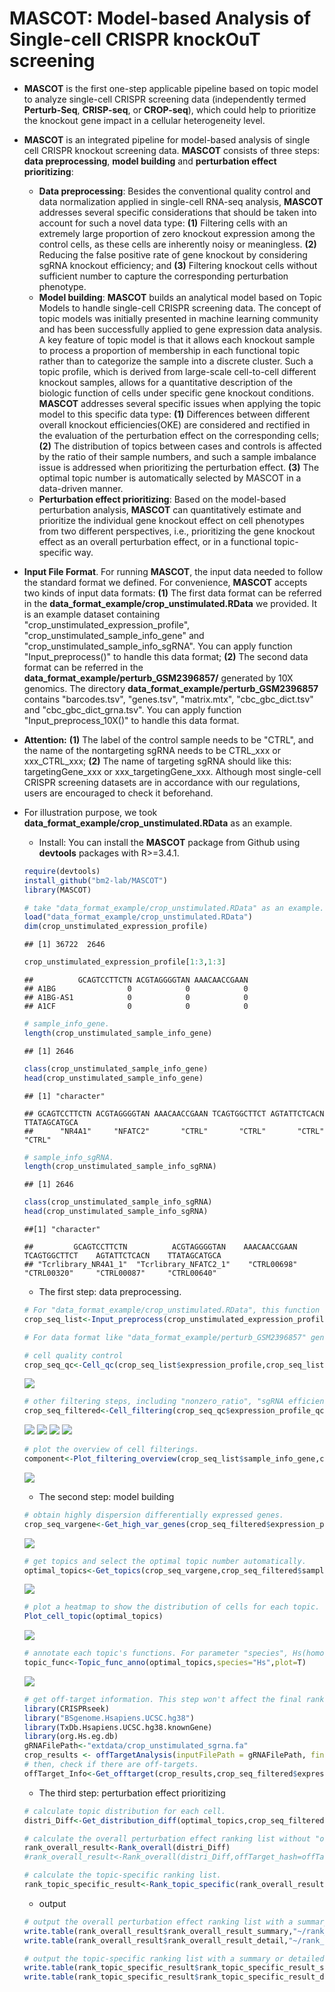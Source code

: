 # MASCOT: **M**odel-based **A**nalysis of **S**ingle-cell **C**RISPR knock**O**u**T** screening

* **MASCOT** is the first one-step applicable pipeline based on topic model to analyze single-cell CRISPR screening data (independently termed **Perturb-Seq**, **CRISP-seq**, or **CROP-seq**), which could help to prioritize the knockout gene impact in a cellular heterogeneity level.
* **MASCOT** is an integrated pipeline for model-based analysis of single cell CRISPR knockout screening data. **MASCOT** consists of three steps: **data preprocessing**, **model building** and **perturbation effect prioritizing**: 
    * **Data preprocessing**: Besides the conventional quality control and data normalization applied in single-cell RNA-seq analysis, **MASCOT** addresses several specific considerations that should be taken into account for such a novel data type: **(1)** Filtering cells with an extremely large proportion of zero knockout expression among the control cells, as these cells are inherently noisy or meaningless. **(2)** Reducing the false positive rate of gene knockout by considering sgRNA knockout efficiency; and **(3)** Filtering knockout cells without sufficient number to capture the corresponding perturbation phenotype.
    * **Model building**: **MASCOT** builds an analytical model based on Topic Models to handle single-cell CRISPR screening data. The concept of topic models was initially presented in machine learning community and has been successfully applied to gene expression data analysis. A key feature of topic model is that it allows each knockout sample to process a proportion of membership in each functional topic rather than to categorize the sample into a discrete cluster. Such a topic profile, which is derived from large-scale cell-to-cell different knockout samples, allows for a quantitative description of the biologic function of cells under specific gene knockout conditions. **MASCOT** addresses several specific issues when applying the topic model to this specific data type: **(1)** Differences between different overall knockout efficiencies(OKE) are considered and rectified in the evaluation of the perturbation effect on the corresponding cells; **(2)** The distribution of topics between cases and controls is affected by the ratio of their sample numbers, and such a sample imbalance issue is addressed when prioritizing the perturbation effect. **(3)** The optimal topic number is automatically selected by MASCOT in a data-driven manner.
    * **Perturbation effect prioritizing**: Based on the model-based perturbation analysis, **MASCOT** can quantitatively estimate and prioritize the individual gene knockout effect on cell phenotypes from two different perspectives, i.e., prioritizing the gene knockout effect as an overall perturbation effect, or in a functional topic-specific way. 
* **Input File Format**. For running **MASCOT**, the input data needed to follow the standard format we defined. For convenience, **MASCOT** accepts two kinds of input data formats: **(1)** The first data format can be referred in the **data_format_example/crop_unstimulated.RData** we provided. It is an example dataset containing "crop_unstimulated_expression_profile", "crop_unstimulated_sample_info_gene" and "crop_unstimulated_sample_info_sgRNA". You can apply function "Input_preprocess()" to handle this data format; **(2)** The second data format can be referred in the **data_format_example/perturb_GSM2396857/** generated by 10X genomics. The directory **data_format_example/perturb_GSM2396857** contains "barcodes.tsv", "genes.tsv", "matrix.mtx", "cbc_gbc_dict.tsv" and "cbc_gbc_dict_grna.tsv". You can apply function "Input_preprocess_10X()" to handle this data format. 
* **Attention:** **(1)** The label of the control sample needs to be "CTRL", and the name of the nontargeting sgRNA needs to be CTRL_xxx or xxx_CTRL_xxx; **(2)** The name of targeting sgRNA should like this: targetingGene_xxx or xxx_targetingGene_xxx. Although most single-cell CRISPR screening datasets are in accordance with our regulations, users are encouraged to check it beforehand.  
* For illustration purpose, we took **data_format_example/crop_unstimulated.RData** as an example.
    * Install: You can install the **MASCOT** package from Github using **devtools** packages with R>=3.4.1.
    ```r
    require(devtools)
    install_github("bm2-lab/MASCOT")
    library(MASCOT)
    ```
    ```r
    # take "data_format_example/crop_unstimulated.RData" as an example.
    load("data_format_example/crop_unstimulated.RData")
    dim(crop_unstimulated_expression_profile)
    ```
    ```
    ## [1] 36722  2646
    ```
    ```r
    crop_unstimulated_expression_profile[1:3,1:3]
    ```
    ```
    ##          GCAGTCCTTCTN ACGTAGGGGTAN AAACAACCGAAN
    ## A1BG                0            0            0
    ## A1BG-AS1            0            0            0
    ## A1CF                0            0            0
    ```
    ```r
    # sample_info_gene.
    length(crop_unstimulated_sample_info_gene)
    ```

    ```
    ## [1] 2646
    ```
    ```r
    class(crop_unstimulated_sample_info_gene)
    head(crop_unstimulated_sample_info_gene)
    ```
    ```
    ## [1] "character"
    
    ## GCAGTCCTTCTN ACGTAGGGGTAN AAACAACCGAAN TCAGTGGCTTCT AGTATTCTCACN TTATAGCATGCA 
    ##      "NR4A1"     "NFATC2"       "CTRL"       "CTRL"       "CTRL"       "CTRL"
    ```
    ```r
    # sample_info_sgRNA.
    length(crop_unstimulated_sample_info_sgRNA)
    ```
    ```
    ## [1] 2646
    ```
    ```r
    class(crop_unstimulated_sample_info_sgRNA)
    head(crop_unstimulated_sample_info_sgRNA)
    ```
    ```
    ##[1] "character"
    
    ##         GCAGTCCTTCTN          ACGTAGGGGTAN    AAACAACCGAAN   TCAGTGGCTTCT    AGTATTCTCACN    TTATAGCATGCA  
    ## "Tcrlibrary_NR4A1_1"  "Tcrlibrary_NFATC2_1"    "CTRL00698"    "CTRL00320"     "CTRL00087"     "CTRL00640" 
    ```
   
    * The first step: data preprocessing.
    ```r
    # For "data_format_example/crop_unstimulated.RData", this function integrates the input data and filters mitochondrial ribosomal protein(^MRP) and ribosomal protein(^RP).
    crop_seq_list<-Input_preprocess(crop_unstimulated_expression_profile,crop_unstimulated_sample_info_gene,crop_unstimulated_sample_info_sgRNA,sample_info_batch=NULL)
    
    # For data format like "data_format_example/perturb_GSM2396857" generated by 10X genomics, function "Input_preprocess_10X()" will be suitable. Users can also change this data format to the standard format like "data_format_example/crop_unstimulated.RData", then use function "Input_preprocess()" to process it. 
    ```
    
    ```r
    # cell quality control
    crop_seq_qc<-Cell_qc(crop_seq_list$expression_profile,crop_seq_list$sample_info_gene,species="Hs",plot=T)
    ```
    ![](figure/quality_control.png)<!-- -->
    
    ```r
    # other filtering steps, including "nonzero_ratio", "sgRNA efficiency" and "phenotype capture".
    crop_seq_filtered<-Cell_filtering(crop_seq_qc$expression_profile_qc,crop_seq_qc$sample_info_gene_qc,crop_seq_list$sample_info_sgRNA,plot=T)
    ```
    ![](figure/nonzero_ratio.png)<!-- -->
    ![](figure/sgRNA_efficiency.png)<!-- -->
    ![](figure/phenotype_capture.png)<!-- -->
    ![](figure/KO_efficiency.png)<!-- -->
    
    
    ```r
    # plot the overview of cell filterings.
    component<-Plot_filtering_overview(crop_seq_list$sample_info_gene,crop_seq_qc$sample_info_gene_qc,crop_seq_filtered$nonzeroRatio,crop_seq_filtered$sample_info_gene_qc_zr_se,crop_seq_filtered$sample_info_gene_qc_zr_se_pc)
    ```
    ![](figure/overview_of_cell_filterings.png)<!-- -->
    
    
    * The second step: model building
    ```r
    # obtain highly dispersion differentially expressed genes.
    crop_seq_vargene<-Get_high_var_genes(crop_seq_filtered$expression_profile_qc_zr_se_pc,crop_seq_filtered$sample_info_gene_qc_zr_se_pc,plot=T)
    ```
    ![](figure/get_high_var_genes.png)<!-- -->
    
    ```r
    # get topics and select the optimal topic number automatically.
    optimal_topics<-Get_topics(crop_seq_vargene,crop_seq_filtered$sample_info_gene_qc_zr_se_pc,plot=T)
    ```
    ![](figure/select_topic_number.png)<!-- -->
    
    ```r
    # plot a heatmap to show the distribution of cells for each topic.
    Plot_cell_topic(optimal_topics)
    ```
    ![](figure/distribution_of_cells_for_each_topic.png)<!-- -->
    
    ```r
    # annotate each topic's functions. For parameter "species", Hs(homo sapiens) or Mm(mus musculus) are available.
    topic_func<-Topic_func_anno(optimal_topics,species="Hs",plot=T)
    ```
    ![](figure/topic_annotation.png)<!-- -->
    
    ```r
    # get off-target information. This step won't affect the final ranking result, but present the off-target information. In most cases, the sgRNA in such experiment has no off-targets. If you do not want to consider this factor, then just skip this step. 
    library(CRISPRseek)
    library("BSgenome.Hsapiens.UCSC.hg38")
    library(TxDb.Hsapiens.UCSC.hg38.knownGene)
    library(org.Hs.eg.db)
    gRNAFilePath<-"extdata/crop_unstimulated_sgrna.fa"
    crop_results <- offTargetAnalysis(inputFilePath = gRNAFilePath, findgRNAs = FALSE,findgRNAsWithREcutOnly = FALSE,findPairedgRNAOnly = FALSE, BSgenomeName = Hsapiens,txdb = TxDb.Hsapiens.UCSC.hg38.knownGene,min.score=1,scoring.method = "CFDscore",orgAnn = org.Hs.egSYMBOL, max.mismatch = 3,outputDir=getwd(), overwrite = TRUE)
    # then, check if there are off-targets.
    offTarget_Info<-Get_offtarget(crop_results,crop_seq_filtered$expression_profile_qc_zr_se_pc,crop_seq_filtered$sample_info_gene_qc_zr_se_pc,crop_seq_list$sample_info_sgRNA)
    
    ```
    * The third step: perturbation effect prioritizing
    ```r
    # calculate topic distribution for each cell.
    distri_Diff<-Get_distribution_diff(optimal_topics,crop_seq_filtered$sample_info_gene_qc_zr_se_pc,crop_seq_filtered$KO_efficiency)
    
    # calculate the overall perturbation effect ranking list without "offTarget_Info" calculated.
    rank_overall_result<-Rank_overall(distri_Diff)
    #rank_overall_result<-Rank_overall(distri_Diff,offTarget_hash=offTarget_Info) (if "offTarget_Info" was calculated).
    
    # calculate the topic-specific ranking list.
    rank_topic_specific_result<-Rank_topic_specific(rank_overall_result$rank_overall_result_detail)
    
    ```
    * output
    ```r
    # output the overall perturbation effect ranking list with a summary or detailed style.
    write.table(rank_overall_result$rank_overall_result_summary,"~/rank_overall_result_summary.txt",col.names=T,row.names=F,quote=F,sep="\t")
    write.table(rank_overall_result$rank_overall_result_detail,"~/rank_overall_result_detail.txt",col.names=T,row.names=F,quote=F,sep="\t")
    
    # output the topic-specific ranking list with a summary or detailed style.
    write.table(rank_topic_specific_result$rank_topic_specific_result_summary,"~/rank_topic_specific_result_summary.txt",col.names=T,row.names=F,quote=F,sep="\t")
    write.table(rank_topic_specific_result$rank_topic_specific_result_detail,"~/rank_topic_specific_result_detail.txt",col.names=T,row.names=F,quote=F,sep="\t")
 
 
